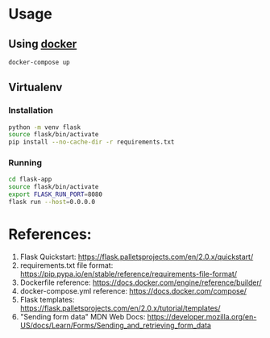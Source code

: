 # Usage
## Using [docker](https://www.docker.com/get-started)
```sh
docker-compose up
```

## Virtualenv
### Installation
```sh
python -m venv flask
source flask/bin/activate
pip install --no-cache-dir -r requirements.txt
```
### Running
```sh
cd flask-app
source flask/bin/activate
export FLASK_RUN_PORT=8080
flask run --host=0.0.0.0
```

# References:
1. Flask Quickstart: https://flask.palletsprojects.com/en/2.0.x/quickstart/
2. requirements.txt file format: https://pip.pypa.io/en/stable/reference/requirements-file-format/
3. Dockerfile reference: https://docs.docker.com/engine/reference/builder/
4. docker-compose.yml reference: https://docs.docker.com/compose/
5. Flask templates: https://flask.palletsprojects.com/en/2.0.x/tutorial/templates/
6. "Sending form data" MDN Web Docs: https://developer.mozilla.org/en-US/docs/Learn/Forms/Sending_and_retrieving_form_data
